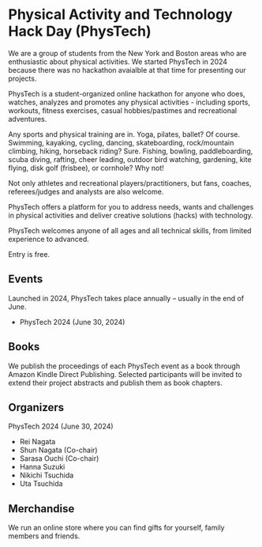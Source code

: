 # Physical Activity and Technology Hack Day (PhysTech)

We are a group of students from the New York and Boston areas who are enthusiastic about physical activities. We started PhysTech in 2024 because there was no hackathon avaialble at that time for presenting our projects. 

<!-- fitness and wellbeing

 - sports, recreational activities and analytics
fitness workout, 

love practice, watch and analyze physical activities 
are enthusiastic about 
sports analytics 
-->

PhysTech is a student-organized online hackathon for anyone who does, watches, analyzes and promotes any physical activities - including sports, workouts, fitness exercises, casual hobbies/pastimes and recreational adventures. 

Any sports and physical training are in. Yoga, pilates, ballet? Of course. Swimming, kayaking, cycling, dancing, skateboarding, rock/mountain climbing, hiking, horseback riding? Sure. Fishing, bowling, paddleboarding, scuba diving, rafting, cheer leading, outdoor bird watching, gardening, kite flying, disk golf (frisbee), or cornhole? Why not! 

Not only athletes and recreational players/practitioners, but fans, coaches, referees/judges and analysts are also welcome. 

PhysTech offers a platform for you to address needs, wants and challenges in physical activities and deliver creative solutions (hacks) with technology. 

<!--
that inspires you to think of needs, wants and challenges in interacting with animals. 
It is intended to help you ignite creative solutions (hacks) with technology and innovate human-animal relationships.
-->

PhysTech welcomes anyone of all ages and all technical skills, from limited experience to advanced. 

Entry is free.

<a name="events"></a>
## Events

Launched in 2024, PhysTech takes place annually – usually in the end of June.

- PhysTech 2024 (June 30, 2024)

<a name="books"></a>
## Books

We publish the proceedings of each PhysTech event as a book through Amazon Kindle Direct Publishing. Selected participants will be invited to extend their project abstracts and publish them as book chapters.

<a name="organizers"></a>
## Organizers

PhysTech 2024 (June 30, 2024)

- Rei Nagata
- Shun Nagata (Co-chair)
- Sarasa Ouchi (Co-chair)
- Hanna Suzuki
- Nikichi Tsuchida
- Uta Tsuchida

<a name="merchandise"></a>
## Merchandise

We run an online store where you can find gifts for yourself, family members and friends.  

